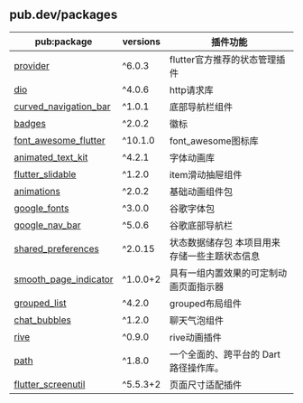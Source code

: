 ## pub.dev/packages

| pub:package             | versions | 插件功能                    |
| ----------------------- | -------- | ----------------------- |
| [provider]              | ^6.0.3   | flutter官方推荐的状态管理插件      |
| [dio]                   | ^4.0.6   | http请求库                 |
| [curved_navigation_bar] | ^1.0.1   | 底部导航栏组件                 |
| [badges]                | ^2.0.2   | 徽标                      |
| [font_awesome_flutter]  | ^10.1.0  | font_awesome图标库         |
| [animated_text_kit]     | ^4.2.1   | 字体动画库                   |
| [flutter_slidable]      | ^1.2.0   | item滑动抽屉组件              |
| [animations]            | ^2.0.2   | 基础动画组件包                 |
| [google_fonts]          | ^3.0.0   | 谷歌字体包                   |
| [google_nav_bar]        | ^5.0.6   | 谷歌底部导航栏                 |
| [shared_preferences]    | ^2.0.15  | 状态数据储存包 本项目用来存储一些主题状态信息 |
| [smooth_page_indicator] | ^1.0.0+2 | 具有一组内置效果的可定制动画页面指示器     |
| [grouped_list]          | ^4.2.0   | grouped布局组件             |
| [chat_bubbles]          | ^1.2.0   | 聊天气泡组件                  |
| [rive]                  | ^0.9.0   | rive动画插件                |
| [path]                  | ^1.8.0   | 一个全面的、跨平台的 Dart 路径操作库。  |
| [flutter_screenutil]    | ^5.5.3+2 | 页面尺寸适配插件                |

[provider]: https://pub.dev/packages/provider/
[dio]: https://pub.dev/packages/dio/
[curved_navigation_bar]: https://pub.dev/packages/curved_navigation_bar/
[badges]: https://pub.dev/packages/badges/
[font_awesome_flutter]: https://pub.dev/packages/font_awesome_flutter/
[animated_text_kit]: https://pub.dev/packages/animated_text_kit/
[flutter_slidable]: https://pub.dev/packages/flutter_slidable/
[animations]: https://pub.dev/packages/animations/
[google_fonts]: https://pub.dev/packages/google_fonts/
[google_nav_bar]: https://pub.dev/packages/google_nav_bar/
[shared_preferences]: https://pub.dev/packages/shared_preferences/
[smooth_page_indicator]: https://pub.dev/packages/smooth_page_indicator/
[grouped_list]: https://pub.dev/packages/grouped_list/
[chat_bubbles]: https://pub.dev/packages/chat_bubbles/
[rive]: https://pub.dev/packages/rive/
[path]: https://pub.dev/packages/path/
[flutter_screenutil]: https://pub.dev/packages/flutter_screenutil/
